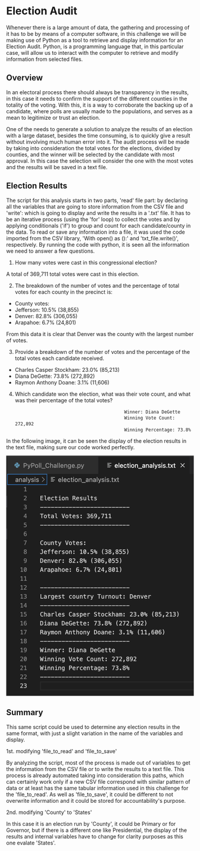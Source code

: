 # Election Audit

Whenever there is a large amount of data, the gathering and processing of it has to be by means of a computer software, in this challenge we will be making use of Python as a tool to retrieve and display information for an Election Audit. Python, is a programming language that, in this particular case, will allow us to interact with the computer to retrieve and modify information from selected files.

## Overview

In an electoral process there should always be transparency in the results, in this case it needs to confirm the support of the different counties in the totality of the voting. With this, it is a way to corroborate the backing up of a candidate, where polls are usually made to the populations, and serves as a mean to legitimize or trust an election. 

One of the needs to generate a solution to analyze the results of an election with a large dataset, besides the time consuming, is to quickly give a result without involving much human error into it. The audit process will be made by taking into consideration the total votes for the elections, divided by counties, and the winner will be selected by the candidate with most approval. In this case the selection will consider the one with the most votes and the results will be saved in a text file.

## Election Results 

The script for this analysis starts in two parts, 'read' file part: by declaring all the variables that are going to store information from the CSV file and 'write': which is going to display and write the results in a '.txt' file. It has to be an iterative process (using the 'for' loop) to collect the votes and by applying conditionals ('if') to group and count for each candidate/county in the data. To read or save any information into a file, it was used the code imported from the CSV library, 'With open() as ():' and 'txt_file.write()', respectively. By running the code with python, it is seen all the information we need to answer a few questions. 

1. How many votes were cast in this congressional election?

A total of 369,711 total votes were cast in this election. 

2. The breakdown of the number of votes and the percentage of total votes for each county in the precinct is: 

- County votes:  
 - Jefferson: 10.5% (38,855)
 - Denver: 82.8% (306,055)
 - Arapahoe: 6.7% (24,801)

From this data it is clear that Denver was the county with the largest number of votes. 

3. Provide a breakdown of the number of votes and the percentage of the total votes each candidate received.

 - Charles Casper Stockham: 23.0% (85,213)
 - Diana DeGette: 73.8% (272,892)
 - Raymon Anthony Doane: 3.1% (11,606)

4. Which candidate won the election, what was their vote count, and what was their percentage of the total votes?

                                                Winner: Diana DeGette
                                                Winning Vote Count: 272,892
                                                Winning Percentage: 73.8%

In the following image, it can be seen the display of the election results in the text file, making sure our code worked perfectly. 

![Election_Audit.png](/Resources/Election_Audit.png) 

## Summary 

This same script could be used to determine any election results in the same format, with just a slight variation in the name of the variables and display.

 1st. modifying 'file_to_read' and 'file_to_save'

By analyzing the script, most of the process is made out of variables to get the information from the CSV file or to write the results to a text file. 
This process is already automated taking into consideration this paths, which can certainly work only if a new CSV file correspond with similar pattern of data or at least has the same tabular information used in this challenge for the 'file_to_read'. As well as 'file_to_save', it could be different to not overwrite information and it could be stored for accountability's purpose. 

  2nd. modifying 'County' to 'States'           
 
In this case it is an election run by 'County', it could be Primary or for Governor, but if there is a different one like Presidential, the display of the results and internal variables have to change for clarity purposes as this one evalate 'States'.  
 
